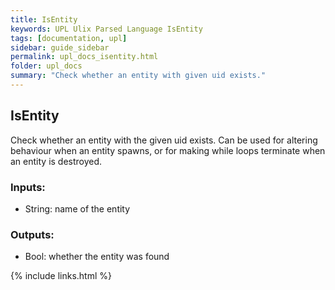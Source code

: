 ```yaml
---
title: IsEntity
keywords: UPL Ulix Parsed Language IsEntity
tags: [documentation, upl]
sidebar: guide_sidebar
permalink: upl_docs_isentity.html
folder: upl_docs
summary: "Check whether an entity with given uid exists."
---
```


## IsEntity

Check whether an entity with the given uid exists. Can be used for altering behaviour when an entity spawns, or for making while loops terminate when an entity is destroyed.

### Inputs:
- String: name of the entity

### Outputs:
- Bool: whether the entity was found

{% include links.html %}